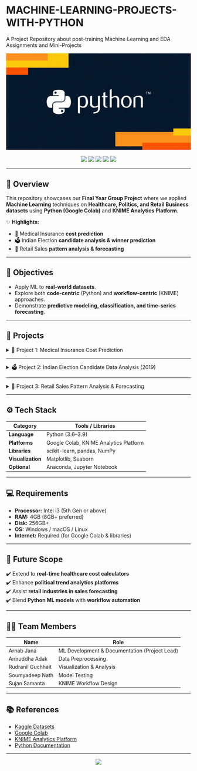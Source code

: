 # MACHINE-LEARNING-PROJECTS-WITH-PYTHON
A Project Repository about post-training Machine Learning and EDA Assignments and Mini-Projects

<p align="center">
  <img src="assets/source_python_gif___Google_Search.gif" />
</p>

<p align="center">
  <img src="https://img.shields.io/badge/Machine%20Learning-Python-blue?logo=python" />
  <img src="https://img.shields.io/badge/Platform-Google%20Colab-orange?logo=googlecolab" />
  <img src="https://img.shields.io/badge/Analytics-KNIME-yellow?logo=knime" />
  <img src="https://img.shields.io/badge/Libraries-Scikit--learn%20%7C%20Pandas%20%7C%20NumPy-green" />
  <img src="https://img.shields.io/badge/Visualization-Matplotlib%20%7C%20Seaborn-red" />
</p>  

---

## 📌 Overview  
This repository showcases our **Final Year Group Project** where we applied **Machine Learning** techniques on **Healthcare, Politics, and Retail Business datasets** using **Python (Google Colab)** and **KNIME Analytics Platform**.  

✨ **Highlights:**  
- 🏥 Medical Insurance **cost prediction**  
- 🗳️ Indian Election **candidate analysis & winner prediction**  
- 🛒 Retail Sales **pattern analysis & forecasting**  

---

## 🎯 Objectives  
- Apply ML to **real-world datasets**.  
- Explore both **code-centric** (Python) and **workflow-centric** (KNIME) approaches.  
- Demonstrate **predictive modeling, classification, and time-series forecasting**.  

---

## 📂 Projects  

<details>
<summary> 🏥 Project 1: Medical Insurance Cost Prediction </summary>  

**Goal:** Predict insurance charges using demographic & lifestyle data.  
**Tools:** Google Colab, KNIME  
**Techniques:** Linear & Polynomial Regression, Feature Importance  

🔧 **Steps:**  
- Data cleaning & outlier removal  
- Regression modeling in Python (`scikit-learn`)  
- Visualization (`Seaborn`, `Matplotlib`)  
- KNIME workflow for automation  

</details>  

---

<details>
<summary> 🗳️ Project 2: Indian Election Candidate Data Analysis (2019) </summary>  

**Goal:** Analyze election data & predict outcomes.  
**Tools:** Google Colab  
**Techniques:** EDA, Classification, Visualization  

🔧 **Steps:**  
- Cleaned & validated constituency-level dataset  
- Analyzed **party-wise performance & vote shares**  
- Built classification logic for similar constituencies  

</details>  

---

<details>
<summary> 🛒 Project 3: Retail Sales Pattern Analysis & Forecasting </summary>  

**Goal:** Study historical sales & forecast trends.  
**Tools:** KNIME Analytics Platform  
**Techniques:** Aggregation, Visualization, Time-Series Forecasting  

🔧 **Steps:**  
- Preprocessing with KNIME nodes (File Reader, Rule Engine, GroupBy, Sorter)  
- Built dashboards (Line Plots, Bar Charts, Density Plots)  
- Derived **seasonal trends, promotions impact, product-wise performance**  

</details>  

---

## ⚙️ Tech Stack  

| Category       | Tools / Libraries |
|----------------|------------------|
| **Language**   | Python (3.6–3.9) |
| **Platforms**  | Google Colab, KNIME Analytics Platform |
| **Libraries**  | scikit-learn, pandas, NumPy |
| **Visualization** | Matplotlib, Seaborn |
| **Optional**   | Anaconda, Jupyter Notebook |

---

## 💻 Requirements  
- **Processor:** Intel i3 (5th Gen or above)  
- **RAM:** 4GB (8GB+ preferred)  
- **Disk:** 256GB+  
- **OS:** Windows / macOS / Linux  
- **Internet:** Required (for Google Colab & libraries)  

---

## 🌟 Future Scope  
✔️ Extend to **real-time healthcare cost calculators**  
✔️ Enhance **political trend analytics platforms**  
✔️ Assist **retail industries in sales forecasting**  
✔️ Blend **Python ML models** with **workflow automation**  

---

## 👨‍💻 Team Members  
| Name | Role |
|------|------|
| Arnab Jana | ML Development & Documentation (Project Lead) |
| Aniruddha Adak | Data Preprocessing |
| Rudranil Guchhait | Visualization & Analysis |
| Soumyadeep Nath | Model Testing |
| Sujan Samanta | KNIME Workflow Design |

---

## 📚 References  
- [Kaggle Datasets](https://www.kaggle.com)  
- [Google Colab](https://colab.research.google.com)  
- [KNIME Analytics Platform](https://www.knime.com)  
- [Python Documentation](https://docs.python.org)  

---

<p align="center">
  <img src="assets/da500959c4a72da8dd39ce88fc97208c_abstract_waves_gif___Google_Search.gif" />
</p>
